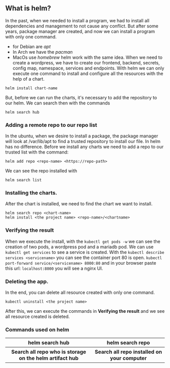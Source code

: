 ## What is helm?
In the past, when we needed to install a program, we had to install all dependencies and management to not cause any conflict. But after some years, package manager are created, and now we can install a program with only one command.
- for Debian are *apt*
- In Arch we have the *pacman*
- MacOs use *homebrew* 
helm work with the same idea. When we need to create a wordpress, we have to create our frontend, backend, secrets, config map, namespace, services and endpoints. With helm we can only execute one command to install and configure all the resources with the help of a chart.
```
helm install chart-name
```
But, before we can run the charts, it's necessary to add the repository to our helm. We can search then with the commands
```
helm search hub
```
### Adding a remote repo to our repo list
In the ubuntu, when we desire to install a package, the package manager will look at /var/lib/apt to find a trusted repository to install our file. In helm has no difference. Before we install any charts we need to add a repo to our trusted list with the command:
```
helm add repo <repo-name> <https://repo-path>
```
We can see the repo installed with
```
helm search list
```
### Installing the charts.
After the chart is installed, we need to find the chart we want to install.
```
helm search repo <chart-name>
helm install <the project name> <repo-name>/<chartname> 
```

### Verifying the result
When we execute the install, with the `kubectl get pods -w` we can see the creation of two pods, a wordpress pod and a mariadb pod. We can use `kubectl get services` to see a service is created. With the `kubectl describe services <servicename>` you can see the container port 80 is open.
`kubectl port-forward service/<servicename> 8000:80` and in your browser paste this url: `localhost:8000` you will see a nginx UI.

### Deleting the app.
In the end, you can delete all resource created with only one command.
```
kubectl uninstall <the project name>
```
After this, we can execute the commands in **Verifying the result** and we see all resource created is deleted. 

### Commands used on helm
<table>
<tr>
<th> helm search hub </th>
<th> helm search repo </th>
</tr>
<tr>
<th> Search all repo who is storage on the helm artifact hub </th>
<th> Search all repo installed on your computer</th>
</tr>
</table>